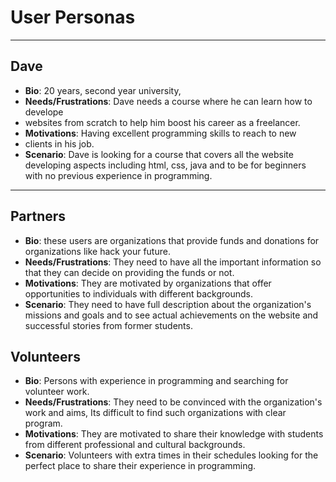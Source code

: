 # User Personas

<!-- some introduction -->

---

<!-- a persona -->

## Dave

- **Bio**: 20 years, second year university,
- **Needs/Frustrations**: Dave needs a course where he can learn how to develope
- websites from scratch to help him boost his career as a freelancer.
- **Motivations**: Having excellent programming skills to reach to new
- clients in his job.
- **Scenario**: Dave is looking for a course that covers all the website
  developing aspects including html, css, java and to be for beginners with no
  previous experience in programming.

---

<!-- more personas ... -->

## Partners

- **Bio**: these users are organizations that provide funds and donations for
  organizations like hack your future.
- **Needs/Frustrations**: They need to have all the important information so
  that they can decide on providing the funds or not.
- **Motivations**: They are motivated by organizations that offer opportunities
  to individuals with different backgrounds.
- **Scenario**: They need to have full description about the organization's
  missions and goals and to see actual achievements on the website and
  successful stories from former students.

## Volunteers

- **Bio**: Persons with experience in programming and searching for volunteer
  work.
- **Needs/Frustrations**: They need to be convinced with the organization's work
  and aims, Its difficult to find such organizations with clear program.
- **Motivations**: They are motivated to share their knowledge with students
  from different professional and cultural backgrounds.
- **Scenario**: Volunteers with extra times in their schedules looking for the
  perfect place to share their experience in programming.
